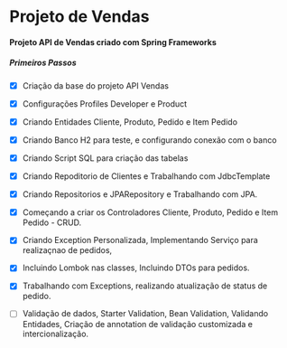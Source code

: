 # Projeto de Vendas
#### Projeto API de Vendas criado com Spring Frameworks

##### Primeiros Passos
- [x] Criação da base do projeto API Vendas 
- [x] Configurações Profiles Developer e Product
- [x] Criando Entidades Cliente, Produto, Pedido e Item Pedido
- [x] Criando Banco H2 para teste, e configurando conexão com o banco
- [x] Criando Script SQL para criação das tabelas
- [x] Criando Repoditorio de Clientes e Trabalhando com JdbcTemplate
- [x] Criando Repositorios e JPARepository e Trabalhando com JPA.
- [x] Começando a criar os Controladores Cliente, Produto, Pedido e Item Pedido - CRUD.
- [x] Criando Exception Personalizada, Implementando Serviço para realizaçnao de pedidos, 
- [x] Incluindo Lombok nas classes, Incluindo DTOs para pedidos.
- [x] Trabalhando com Exceptions, realizando atualização de status de pedido.
- [ ] Validação de dados, Starter Validation, Bean Validation, Validando Entidades, Criação de annotation de validação customizada e intercionalização.

